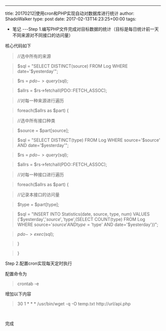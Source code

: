---
title: 20170212|使用cron和PHP实现自动对数据库进行统计
author: ShadoWalker
type: post
date: 2017-02-13T14:23:25+00:00
tags:
  - 笔记
---Step 1.编写PHP文件完成对目标数据的统计（目标是每日统计前一天不同来源对不同接口的访问量）

核心代码如下

> //选中所有的来源
  
> $sql = "SELECT DISTINCT(source) FROM Log WHERE date='$yesterday'";
  
> $rs = $pdo->query($sql);
  
> $allrs = $rs->fetchall(PDO::FETCH_ASSOC);
  
> //对每一种来源进行遍历
  
> foreach($allrs as $part) {
  
> //选中所有接口种类
  
> $source = $part[source];
  
> $sql = "SELECT DISTINCT(type) FROM Log WHERE source='$source' AND date='$yesterday'";
  
> $rs = $pdo->query($sql);
  
> $allrs = $rs->fetchall(PDO::FETCH_ASSOC);
  
> //对每一种接口进行遍历
  
> foreach($allrs as $part) {
  
> //记录本接口的访问量
  
> $type = $part[type];
  
> $sql = "INSERT INTO Statistics(date, source, type, num) VALUES ('$yesterday','$source','$type',(SELECT COUNT(type) FROM Log WHERE source='$source' AND type='$type' AND date='$yesterday'))";
  
> $pdo->exec($sql);
  
> }
  
> }

Step 2.配置cron实现每天定时执行

配置命令为

> crontab -e

增加以下内容

> 30 1 \* \* * /usr/bin/wget -q -O temp.txt http://url/api.php

&nbsp;

完成